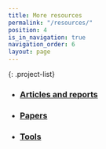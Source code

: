 ```yaml
---
title: More resources
permalink: "/resources/"
position: 4
is_in_navigation: true
navigation_order: 6
layout: page
---
```


{: .project-list}
- ### [Articles and reports](/resources/articles/)
- ### [Papers](/resources/papers/)
- ### [Tools](/resources/tools/)

